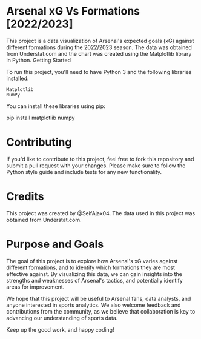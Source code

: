 # Arsenal xG Vs Formations [2022/2023]

This project is a data visualization of Arsenal's expected goals (xG) against different formations during the 2022/2023 season. The data was obtained from Understat.com and the chart was created using the Matplotlib library in Python.
Getting Started

To run this project, you'll need to have Python 3 and the following libraries installed:

    Matplotlib
    NumPy
    
You can install these libraries using pip:

pip install matplotlib numpy

# Contributing

If you'd like to contribute to this project, feel free to fork this repository and submit a pull request with your changes. Please make sure to follow the Python style guide and include tests for any new functionality.

# Credits

This project was created by @SeifAjax04. The data used in this project was obtained from Understat.com.

# Purpose and Goals

The goal of this project is to explore how Arsenal's xG varies against different formations, and to identify which formations they are most effective against. By visualizing this data, we can gain insights into the strengths and weaknesses of Arsenal's tactics, and potentially identify areas for improvement.

We hope that this project will be useful to Arsenal fans, data analysts, and anyone interested in sports analytics. We also welcome feedback and contributions from the community, as we believe that collaboration is key to advancing our understanding of sports data.

Keep up the good work, and happy coding!


